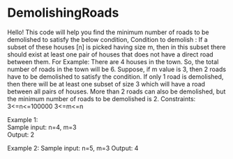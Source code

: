 # DemolishingRoads
Hello!
This code will help you find the minimum number of roads to be demolished to satisfy the below condition,
Condition to demolish : If a subset of these houses [n] is picked having size m, then in this subset there should exist at least one pair of houses that does not have a direct road between them.
For Example: There are 4 houses in the town. So, the total number of roads in the town will be 6. Suppose, if m value is 3, then 2 roads have to be demolished to satisfy the condition. If only 1 road is demolished, then there will be at least one subset of size 3 which will have a road between all pairs of houses. More than 2 roads can also be demolished, but the minimum number of roads to be demolished is 2.
Constraints:
3<=n<=100000
3<=m<=n

Example 1:                                                                                     
Sample input: n=4, m=3                                                            
Output: 2 

Example 2:
Sample input: n=5, m=3
Output: 4
